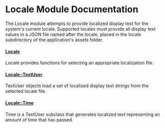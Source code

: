 # Locale Module Documentation
The Locale module attempts to provide localized display text for the system's current locale. Supported locales must provide all display text values in a JSON file named after the locale, placed in the locale subdirectory of the application's assets folder.

#### [Locale](../../Source/Framework/Locale/Locale.h)
Locale provides functions for selecting an appropriate localization file.

#### [Locale\::TextUser](../../Source/Framework/Locale/TextUser.h)
TextUser objects load a set of localized display text strings from the selected locale file.

#### [Locale\::Time](../../Source/Framework/Locale/Time.h)
Time is a TextUser subclass that generates localized text representing an amount of time that has passed.

